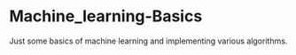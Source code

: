 # Machine_learning-Basics
Just some basics of machine learning and implementing various algorithms.
